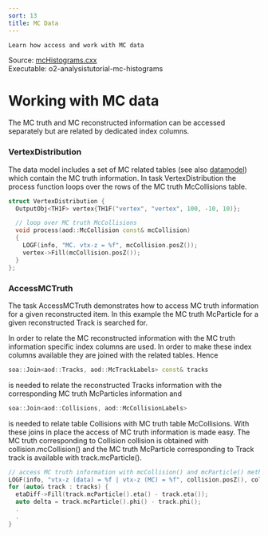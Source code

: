 ```yaml
---
sort: 13
title: MC Data
---
```


```goal
Learn how access and work with MC data
```

<div style="margin-bottom:5mm">
  Source: <a href="https://github.com/AliceO2Group/O2Physics/blob/master/Tutorials/src/mcHistograms.cxx" target="_blank">mcHistograms.cxx</a><br>
  Executable: o2-analysistutorial-mc-histograms
</div>

# Working with MC data

The MC truth and MC reconstructed information can be accessed separately but are related by dedicated index columns.

<a name="vertexdistribution"></a>
### VertexDistribution

The data model includes a set of MC related tables (see also [datamodel](../datamodel/)) which contain the MC truth information. In task VertexDistribution the process function loops over the rows of the MC truth McCollisions table.

```cpp
struct VertexDistribution {
  OutputObj<TH1F> vertex{TH1F("vertex", "vertex", 100, -10, 10)};

  // loop over MC truth McCollisions
  void process(aod::McCollision const& mcCollision)
  {
    LOGF(info, "MC. vtx-z = %f", mcCollision.posZ());
    vertex->Fill(mcCollision.posZ());
  }
};
```

<a name="accessmctruth"></a>
### AccessMCTruth

The task AccessMCTruth demonstrates how to access MC truth information for a given reconstructed item. In this example the MC truth McParticle for a given reconstructed Track is searched for.

In order to relate the MC reconstructed information with the MC truth
information specific index columns are used. In order to make these index
columns available they are joined with the related tables. Hence

```cpp
soa::Join<aod::Tracks, aod::McTrackLabels> const& tracks
```

is needed to relate the reconstructed Tracks information with the corresponding MC truth McParticles information and

```cpp
soa::Join<aod::Collisions, aod::McCollisionLabels>
```

is needed to relate table Collisions with MC truth table McCollisions. With these joins in place the access of MC truth information is made easy. The MC truth corresponding to Collision collision is obtained with collision.mcCollision() and the MC truth McParticle corresponding to Track track is available with track.mcParticle().

```cpp
// access MC truth information with mcCollision() and mcParticle() methods
LOGF(info, "vtx-z (data) = %f | vtx-z (MC) = %f", collision.posZ(), collision.mcCollision().posZ());
for (auto& track : tracks) {
  etaDiff->Fill(track.mcParticle().eta() - track.eta());
  auto delta = track.mcParticle().phi() - track.phi();
  .
  .
}
```

